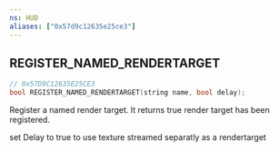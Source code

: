 ```yaml
---
ns: HUD
aliases: ["0x57d9c12635e25ce3"]
---
```

## REGISTER_NAMED_RENDERTARGET

```c
// 0x57D9C12635E25CE3
bool REGISTER_NAMED_RENDERTARGET(string name, bool delay);
```

Register a named render target. It returns true render target has been registered.

set Delay to true to use texture streamed separatly as a rendertarget

